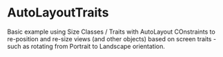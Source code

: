 # AutoLayoutTraits

Basic example using Size Classes / Traits with AutoLayout COnstraints to re-position and re-size views (and other objects) based on screen traits - such as rotating from Portrait to Landscape orientation.
